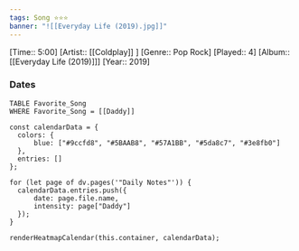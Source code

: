 ```yaml
---
tags: Song ⭐⭐⭐ 
banner: "![[Everyday Life (2019).jpg]]"
---
```

[Time:: 5:00]
[Artist:: [[Coldplay]] ]
[Genre:: Pop Rock]
[Played:: 4]
[Album:: [[Everyday Life (2019)]]]
[Year:: 2019]
### Dates
````dataview
TABLE Favorite_Song
WHERE Favorite_Song = [[Daddy]]
````
  ```dataviewjs
const calendarData = { 
	colors: { 
		blue: ["#9ccfd8", "#5BAAB8", "#57A1BB", "#5da8c7", "#3e8fb0"] 
	}, 
	entries: [] 
}; 

for (let page of dv.pages('"Daily Notes"')) { 
	calendarData.entries.push({ 
		date: page.file.name, 
		intensity: page["Daddy"]
	}); 
} 

renderHeatmapCalendar(this.container, calendarData);
```
